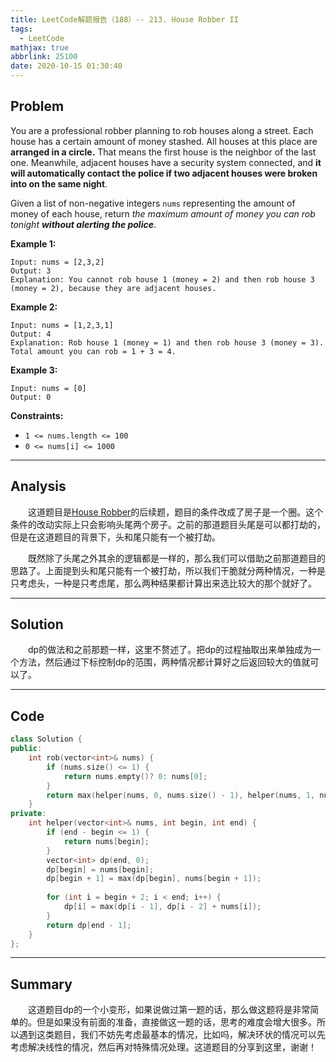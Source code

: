 ```yaml
---
title: LeetCode解题报告（188）-- 213. House Robber II
tags:
  - LeetCode
mathjax: true
abbrlink: 25100
date: 2020-10-15 01:30:40
---
```


## Problem

You are a professional robber planning to rob houses along a street. Each house has a certain amount of money stashed. All houses at this place are **arranged in a circle.** That means the first house is the neighbor of the last one. Meanwhile, adjacent houses have a security system connected, and **it will automatically contact the police if two adjacent houses were broken into on the same night**.

Given a list of non-negative integers `nums` representing the amount of money of each house, return *the maximum amount of money you can rob tonight **without alerting the police***.

<!-- more -->

**Example 1:**

```
Input: nums = [2,3,2]
Output: 3
Explanation: You cannot rob house 1 (money = 2) and then rob house 3 (money = 2), because they are adjacent houses.
```

**Example 2:**

```
Input: nums = [1,2,3,1]
Output: 4
Explanation: Rob house 1 (money = 1) and then rob house 3 (money = 3).
Total amount you can rob = 1 + 3 = 4.
```

**Example 3:**

```
Input: nums = [0]
Output: 0
```

**Constraints:**

- `1 <= nums.length <= 100`
- `0 <= nums[i] <= 1000`

------

## Analysis

&emsp;&emsp;这道题目是[House Robber](http://leungyukshing.cn/archives/LeetCode%E8%A7%A3%E9%A2%98%E6%8A%A5%E5%91%8A%EF%BC%8865%EF%BC%89--%20198.%20House%20Robber.html)的后续题，题目的条件改成了房子是一个圈。这个条件的改动实际上只会影响头尾两个房子。之前的那道题目头尾是可以都打劫的，但是在这道题目的背景下，头和尾只能有一个被打劫。

&emsp;&emsp;既然除了头尾之外其余的逻辑都是一样的，那么我们可以借助之前那道题目的思路了。上面提到头和尾只能有一个被打劫，所以我们干脆就分两种情况，一种是只考虑头，一种是只考虑尾，那么两种结果都计算出来选比较大的那个就好了。

------

## Solution

&emsp;&emsp;dp的做法和之前那题一样，这里不赘述了。把dp的过程抽取出来单独成为一个方法，然后通过下标控制dp的范围，两种情况都计算好之后返回较大的值就可以了。

------

## Code

```c++
class Solution {
public:
    int rob(vector<int>& nums) {
        if (nums.size() <= 1) {
            return nums.empty()? 0: nums[0];
        }
        return max(helper(nums, 0, nums.size() - 1), helper(nums, 1, nums.size()));
    }
private:
    int helper(vector<int>& nums, int begin, int end) {
        if (end - begin <= 1) {
            return nums[begin];
        }
        vector<int> dp(end, 0);
        dp[begin] = nums[begin];
        dp[begin + 1] = max(dp[begin], nums[begin + 1]);
        
        for (int i = begin + 2; i < end; i++) {
            dp[i] = max(dp[i - 1], dp[i - 2] + nums[i]);
        }
        return dp[end - 1];
    }
};
```

------

## Summary

&emsp;&emsp;这道题目dp的一个小变形，如果说做过第一题的话，那么做这题将是非常简单的。但是如果没有前面的准备，直接做这一题的话，思考的难度会增大很多。所以遇到这类题目，我们不妨先考虑最基本的情况，比如吗，解决环状的情况可以先考虑解决线性的情况，然后再对特殊情况处理。这道题目的分享到这里，谢谢！
